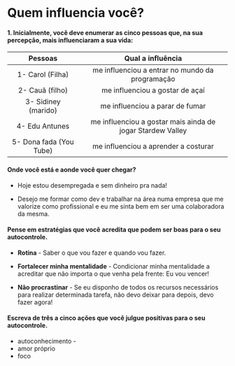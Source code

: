 # Quem influencia você?

#### 1. Inicialmente, você deve enumerar as cinco pessoas que, na sua percepção, mais influenciaram a sua vida:

Pessoas                | Qual a influência
:---------:            | :------:
1- Carol (Filha)       | me influenciou a entrar no mundo da programação
2- Cauã (filho)        | me influenciou a gostar de açaí
3- Sidiney (marido)    | me influenciou a parar de fumar
4- Edu Antunes         | me influenciou a gostar mais ainda de jogar Stardew Valley
5- Dona fada (You Tube)| me influenciou a aprender a costurar


#### Onde você está e aonde você quer chegar?

*   Hoje estou desempregada e sem dinheiro pra nada!

*   Desejo me formar como dev e trabalhar na área numa empresa que me valorize como profissional e eu me sinta bem em ser uma colaboradora da mesma.


#### Pense em estratégias que você acredita que podem ser boas para o seu autocontrole.

*   **Rotina** - Saber o que vou fazer e quando vou fazer.
*   **Fortalecer minha mentalidade** - Condicionar minha mentalidade a acreditar que não importa o que venha pela frente: Eu vou vencer!
   
*   **Não procrastinar** - Se eu disponho de todos os recursos necessários para realizar determinada tarefa, não devo deixar para depois, devo fazer agora!

#### Escreva de três a cinco ações que você julgue positivas para o seu autocontrole.

*   autoconhecimento - 
*   amor próprio
*   foco
